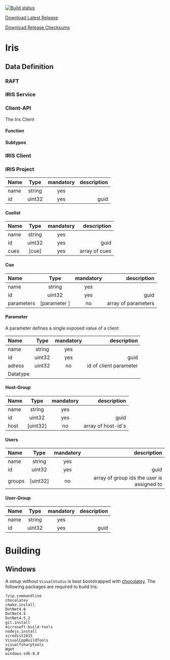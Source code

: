 [![Build status](https://ci.appveyor.com/api/projects/status/1ouixkub5yqwb1b5/branch/master?svg=true)](https://ci.appveyor.com/project/NSYNK/iris/branch/master)

[Download Latest Release](https://ci.appveyor.com/api/projects/nsynk/iris/artifacts/Iris-latest.zip)

[Download Release Checksums](https://ci.appveyor.com/api/projects/nsynk/iris/artifacts/Iris.sha256sum)

# Iris

## Data Definition

### RAFT

### IRIS Service


### Client-API
The Iris Client 

#### Function

#### Subtypes

### IRIS Client


### IRIS Project

| Name | Type  | mandatory | description
| :------- | :------: |  :------: | -------: |
| name | string | yes |
| id | uint32 | yes | guid

#### Cuelist

| Name | Type  | mandatory | description
| :------- | :------: |  :------: | -------: |
| name | string | yes |
| id | uint32 | yes | guid
| cues| [cue] | yes | array of cues

#### Cue

| Name | Type  | mandatory | description
| :------- | :------: |  :------: | -------: |
| name | string | yes |
| id | uint32 | yes | guid
| parameters | [parameter ] | no| array of parameters

#### Parameter

A parameter defines a single exposed value of a client

| Name | Type  | mandatory | description
| :------- | :------: |  :------: | -------: |
| name | string | yes |
| id | uint32 | yes | guid
| adress | uint32 | no | id of client parameter
| Datatype |||

#### Host-Group

| Name | Type  | mandatory | description
| :------- | :------: |  :------: | -------: |
| name | string | yes |
| id | uint32 | yes | guid
|host | [uint32]| no| array of host-id´s

#### Users

| Name | Type  | mandatory | description
| :------- | :------: |  :------: | -------: |
| name | string | yes |
| id | uint32 | yes | guid
| groups | [uint32] | no | array of group ids the user is assigned to

#### User-Group

| Name | Type  | mandatory | description
| :------- | :------: |  :------: | -------: |
| name | string | yes |
| id | uint32 | yes | guid

# Building

## Windows

A setup without `VisualStudio` is best bootstrapped with [chocolatey](https://chocolatey.org). The following packages are required to build Iris:

```
7zip.commandline
chocolatey 
cmake.install 
DotNet4.0 
DotNet4.5 
DotNet4.5.2 
git.install 
microsoft-build-tools 
nodejs.install 
vcredist2015 
VisualCppBuildTools 
visualfsharptools
Wget 
windows-sdk-8.0
```